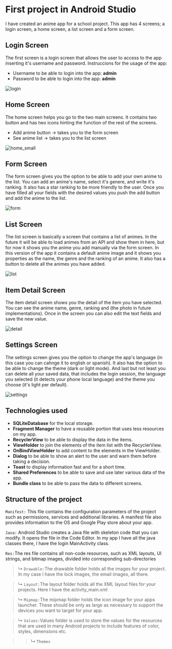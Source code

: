 # First project in Android Studio
I have created an anime app for a school project. This app has 4 screens; a login screen, a home screen, a list screen and a form screen.

## Login Screen ##
The first screen is a login screen that allows the user to access to the app inserting it's username and password.
Instruccions for the usage of the app:
  - Username to be able to login into the app: **admin**
  - Password to be able to login into the app: **admin**

![login](https://user-images.githubusercontent.com/72110927/139954969-169a26b9-df91-45cc-85da-2544c6198c9e.png)

## Home Screen ##
The home screen helps you go to the two main screens. It contains two button and has two icons hinting the function of the rest of the screens.
  - Add anime button -> takes you to the form screen
  - See anime list -> takes you to the list screen
  
![home_small](https://user-images.githubusercontent.com/72110927/139954660-7ab13c33-7acf-4b86-bd7d-cb5303b5c3ac.jpg)

## Form Screen ##
The form screen gives you the option to be able to add your own anime to the list. You can add an anime's name, select it's genere, and write it's ranking. It also has a star ranking to be more friendly to the user. Once you have filled all your fields with the desired values you push the add button and add the anime to the list.

![form](https://user-images.githubusercontent.com/72110927/139956192-a07877a0-02a1-42c0-9e90-4ce0b665a31d.jpg)


## List Screen ##
The list screen is basically a screen that contains a list of animes. In the future it will be able to load animes from an API and show them in here, but for now it shows you the anime you add manually via the form screen. In this version of the app it contains a default anime image and it shows you properties as the name, the genre and the ranking of an anime. It also has a button to delete all the animes you have added.

![list](https://user-images.githubusercontent.com/72110927/142777785-640c52e0-8874-4e19-b14e-139f2fc762cf.jpg)


## Item Detail Screen ##
The item detail screen shows you the detail of the item you have selected. You can see the anime name, genre, ranking and (the photo in future implementations). Once in the screen you can also edit the text fields and save the new value.

![detail](https://user-images.githubusercontent.com/72110927/142777790-122ae8d9-2469-4ba3-a6a5-7dee0b57f410.jpg)


## Settings Screen ##
The settings screen gives you the option to change the app's language (in this case you can cahnge it to english or spanish). It also has the option to be able to change the theme (dark or light mode). And last but not least you can delete all your saved data, that includes the login session, the language you selected (it detects your phone local language) and the theme you choose (it's light per default).

![settings](https://user-images.githubusercontent.com/72110927/142777794-d7422a96-50ca-42cb-bb2e-671bb3977583.jpg)


## Technologies used ##
 * **SQLiteDatabase** for the local storage.
 * **Fragment Manager** to have a reusable portion that uses less resources on my app.
 * **RecyclerView** to be able to display the data in the items.
 * **ViewHolder** to join the elements of the item list with the RecyclerView.
 * **OnBindViewHolder** to add content to the elements in the ViewHolder.
 * **Dialog** to be able to show an alert to the user and warn them before taking a decision.
 * **Toast** to display information fast and for a short time.
 * **Shared Preferences** to be able to save and use later various data of the app.
 * **Bundle class** to be able to pass the data to different screens.

## Structure of the project ##

```Manifest:``` This file contains the configuration parameters of the project such as permissions, services and additional libraries. A manifest file also provides information to the OS and Google Play store about your app.

```Java:``` Android Studio creates a Java file with skeleton code that you can modify. It opens the file in the Code Editor. In my app I have all the java classes there, I have the login MainActivity class.

```Res:```The res file contains all non-code resources, such as XML layouts, UI strings, and bitmap images, divided into corresponding sub-directories

 > ↳ ```Drawable:```The drawable folder holds all the images for your project. In my case I have the lock images, the email images, all there.
  
  > ↳ ```Layout:```The layout folder holds all the XML layout files for your projects. Here I have the activity_main.xml
  
  > ↳ ```Mipmap:```The mipmap folder holds the icon image for your apps launcher. These should be only as large as necessary to support the devices you want to target for your app. 
  
  > ↳ ```Values:```Values folder is used to store the values for the resources that are used in many Android projects to include features of color, styles, dimensions etc.
  
  >>↳ ```Themes```
